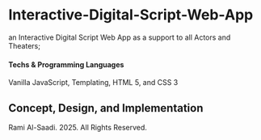 # Interactive-Digital-Script-Web-App
an Interactive Digital Script Web App as a support to all Actors and Theaters; 
 
#### Techs & Programming Languages
Vanilla JavaScript, Templating, HTML 5, and CSS 3

## Concept, Design, and Implementation
Rami Al-Saadi. 2025. All Rights Reserved.
